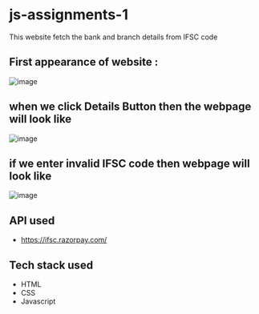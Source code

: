 # js-assignments-1
This website fetch the bank and branch details from IFSC code

## First appearance of website :
 ![image](https://github.com/reshabh01/js-assignments-1/assets/150249659/b5ed034b-d7e0-4287-9009-76e87e1f7aef)


## when we click Details Button then the webpage will look like
 ![image](https://github.com/reshabh01/js-assignments-1/assets/150249659/a11b07f2-63ac-434f-8d62-b226b694327e)

## if we enter invalid IFSC code then webpage will look like
 ![image](https://github.com/reshabh01/js-assignments-1/assets/150249659/9068aafc-6068-46da-b198-83abb53a86c2)


## API used
- https://ifsc.razorpay.com/

  
## Tech stack used
- HTML
- CSS
- Javascript

